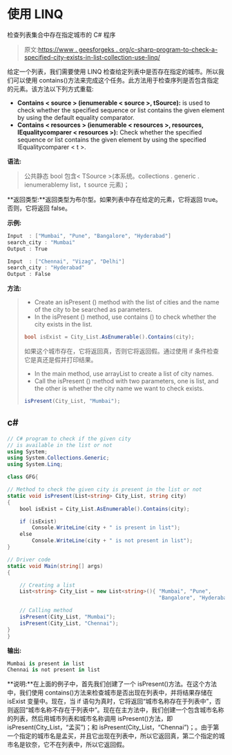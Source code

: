 # 使用 LINQ

检查列表集合中存在指定城市的 C# 程序

> 原文:[https://www . geesforgeks . org/c-sharp-program-to-check-a-specified-city-exists-in-list-collection-use-linq/](https://www.geeksforgeeks.org/c-sharp-program-to-check-a-specified-city-exists-in-the-list-collection-using-linq/)

给定一个列表，我们需要使用 LINQ 检查给定列表中是否存在指定的城市。所以我们可以使用 contains()方法来完成这个任务。此方法用于检查序列是否包含指定的元素。该方法以下列方式重载:

*   **Contains < source > (ienumerable < source >, tSource):** is used to check whether the specified sequence or list contains the given element by using the default equality comparator.
*   **Contains < resources > (ienumerable < resources >, resources, IEqualitycomparer < resources >):** Check whether the specified sequence or list contains the given element by using the specified IEqualitycomparer < t >.

**语法:**

> 公共静态 bool 包含< TSource >(本系统。collections . generic . ienumerable<TSource>my list，t source 元素)；

**返回类型:**返回类型为布尔型。如果列表中存在给定的元素，它将返回 true。否则，它将返回 false。

**示例:**

```cs
Input  : ["Mumbai", "Pune", "Bangalore", "Hyderabad"]
search_city : "Mumbai"
Output : True

Input  : ["Chennai", "Vizag", "Delhi"]
search_city : "Hyderabad"
Output : False
```

**方法:**

> *   Create an isPresent () method with the list of cities and the name of the city to be searched as parameters.
> *   In the isPresent () method, use contains () to check whether the city exists in the list.
> 
> ```cs
> bool isExist = City_List.AsEnumerable().Contains(city);
> ```
> 
> 如果这个城市存在，它将返回真，否则它将返回假。通过使用 if 条件检查它是真还是假并打印结果。
> 
> *   In the main method, use arrayList to create a list of city names.
> *   Call the isPresent () method with two parameters, one is list, and the other is whether the city name we want to check exists.
> 
> ```cs
> isPresent(City_List, "Mumbai");
> ```

## c#

```cs
// C# program to check if the given city 
// is available in the list or not
using System;
using System.Collections.Generic;
using System.Linq;

class GFG{

// Method to check the given city is present in the list or not
static void isPresent(List<string> City_List, string city)
{
    bool isExist = City_List.AsEnumerable().Contains(city);

    if (isExist)
        Console.WriteLine(city + " is present in list");
    else
        Console.WriteLine(city + " is not present in list");
}

// Driver code
static void Main(string[] args)
{

    // Creating a list
    List<string> City_List = new List<string>(){ "Mumbai", "Pune", 
                                                 "Bangalore", "Hyderabad" };

    // Calling method
    isPresent(City_List, "Mumbai");
    isPresent(City_List, "Chennai");
}
}
```

**输出:**

```cs
Mumbai is present in list
Chennai is not present in list
```

**说明:**在上面的例子中，首先我们创建了一个 isPresent()方法。在这个方法中，我们使用 contains()方法来检查城市是否出现在列表中，并将结果存储在 isExist 变量中。现在，当 if 语句为真时，它将返回“城市名称存在于列表中”，否则返回“城市名称不存在于列表中”。现在在主方法中，我们创建一个包含城市名称的列表，然后用城市列表和城市名称调用 isPresent()方法，即 isPresent(City_List，“孟买”)；和 isPresent(City_List，“Chennai”)；。由于第一个指定的城市名是孟买，并且它出现在列表中，所以它返回真，第二个指定的城市名是钦奈，它不在列表中，所以它返回假。